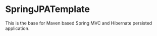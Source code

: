 SpringJPATemplate
=================

This is the base for Maven based Spring MVC and Hibernate persisted application.
